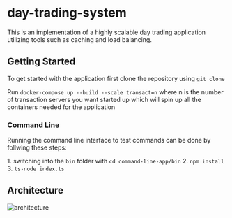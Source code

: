 # day-trading-system
This is an implementation of a highly scalable day trading application utilizing tools such as caching and load balancing.
## Getting Started
<p>To get started with the application first clone the repository using
<code>git clone</code></p>
<p>
Run <code>docker-compose up --build --scale transact=n</code> where n is the number of transaction servers you want started up which will spin up
all the containers needed for the application</p>

### Command Line
<p>Running the command line interface to test commands can be done by follwing these steps:</p>
1. switching into the <code>bin</code> folder with <code>cd command-line-app/bin</code>
2. <code>npm install</code>
3. <code>ts-node index.ts</code>

## Architecture
![architecture](https://user-images.githubusercontent.com/54200250/231621622-319bddfc-8787-4c3b-8ca2-14ffebe2d3c9.png)
